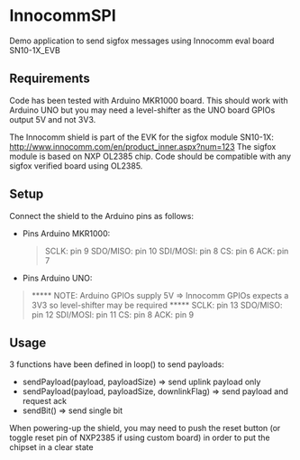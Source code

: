 # InnocommSPI
Demo application to send sigfox messages using Innocomm eval board SN10-1X_EVB

## Requirements
Code has been tested with Arduino MKR1000 board.
This should work with Arduino UNO but you may need a level-shifter as the UNO board GPIOs output 5V and not 3V3.

The Innocomm shield is part of the EVK for the sigfox module SN10-1X: http://www.innocomm.com/en/product_inner.aspx?num=123
The sigfox module is based on NXP OL2385 chip. Code should be compatible with any sigfox verified board using OL2385.

## Setup
Connect the shield to the Arduino pins as follows:

* Pins Arduino MKR1000:
  > SCLK: pin 9
  > SDO/MISO: pin 10
  > SDI/MOSI: pin 8
  > CS: pin 6
  > ACK: pin 7

*  Pins Arduino UNO:
  > ***** NOTE: Arduino GPIOs supply 5V => Innocomm GPIOs expects a 3V3 so level-shifter may be required *****
  > SCLK: pin 13
  > SDO/MISO: pin 12
  > SDI/MOSI: pin 11
  > CS: pin 8
  > ACK: pin 9

## Usage
3 functions have been defined in loop() to send payloads:
* sendPayload(payload, payloadSize) => send uplink payload only
* sendPayload(payload, payloadSize, downlinkFlag) => send payload and request ack
* sendBit() => send single bit

When powering-up the shield, you may need to push the reset button (or toggle reset pin of NXP2385 if using custom board) in order to put the chipset in a clear state
